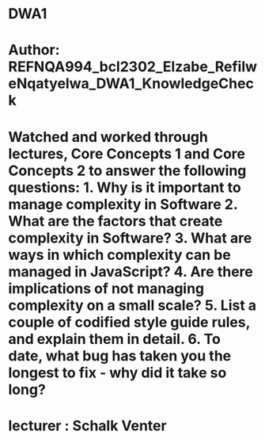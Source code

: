 # DWA1
# Author: REFNQA994_bcl2302_Elzabe_RefilweNqatyelwa_DWA1_KnowledgeCheck
# Watched and worked through lectures, Core Concepts 1 and Core Concepts 2 to answer the following questions: 1. Why is it important to manage complexity in Software                                          2. What are the factors that create complexity in Software?                                      3. What are ways in which complexity can be managed in JavaScript?                                4. Are there implications of not managing complexity on a small scale?                            5. List a couple of codified style guide rules, and explain them in detail.                      6. To date, what bug has taken you the longest to fix - why did it take so long?
# lecturer : Schalk Venter
